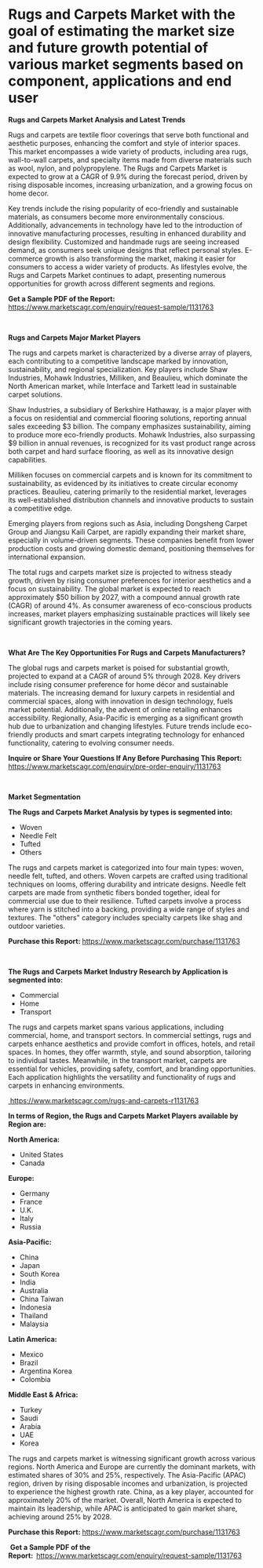 <p><h1>Rugs and Carpets Market with the goal of estimating the market size and future growth potential of various market segments based on component, applications and end user</h1></p><p><strong>Rugs and Carpets Market Analysis and Latest Trends</strong></p>
<p><p>Rugs and carpets are textile floor coverings that serve both functional and aesthetic purposes, enhancing the comfort and style of interior spaces. This market encompasses a wide variety of products, including area rugs, wall-to-wall carpets, and specialty items made from diverse materials such as wool, nylon, and polypropylene. The Rugs and Carpets Market is expected to grow at a CAGR of 9.9% during the forecast period, driven by rising disposable incomes, increasing urbanization, and a growing focus on home decor.</p><p>Key trends include the rising popularity of eco-friendly and sustainable materials, as consumers become more environmentally conscious. Additionally, advancements in technology have led to the introduction of innovative manufacturing processes, resulting in enhanced durability and design flexibility. Customized and handmade rugs are seeing increased demand, as consumers seek unique designs that reflect personal styles. E-commerce growth is also transforming the market, making it easier for consumers to access a wider variety of products. As lifestyles evolve, the Rugs and Carpets Market continues to adapt, presenting numerous opportunities for growth across different segments and regions.</p></p>
<p><strong>Get a Sample PDF of the Report:&nbsp;</strong> <a href="https://www.marketscagr.com/enquiry/request-sample/1131763?utm_campaign=3320&utm_medium=2&utm_source=Github&utm_content=ia&utm_term=15042025&utm_id=rugs-and-carpets">https://www.marketscagr.com/enquiry/request-sample/1131763</a></p>
<p>&nbsp;</p>
<p><strong>Rugs and Carpets Major Market Players</strong></p>
<p><p>The rugs and carpets market is characterized by a diverse array of players, each contributing to a competitive landscape marked by innovation, sustainability, and regional specialization. Key players include Shaw Industries, Mohawk Industries, Milliken, and Beaulieu, which dominate the North American market, while Interface and Tarkett lead in sustainable carpet solutions.</p><p>Shaw Industries, a subsidiary of Berkshire Hathaway, is a major player with a focus on residential and commercial flooring solutions, reporting annual sales exceeding $3 billion. The company emphasizes sustainability, aiming to produce more eco-friendly products. Mohawk Industries, also surpassing $9 billion in annual revenues, is recognized for its vast product range across both carpet and hard surface flooring, as well as its innovative design capabilities.</p><p>Milliken focuses on commercial carpets and is known for its commitment to sustainability, as evidenced by its initiatives to create circular economy practices. Beaulieu, catering primarily to the residential market, leverages its well-established distribution channels and innovative products to sustain a competitive edge.</p><p>Emerging players from regions such as Asia, including Dongsheng Carpet Group and Jiangsu Kaili Carpet, are rapidly expanding their market share, especially in volume-driven segments. These companies benefit from lower production costs and growing domestic demand, positioning themselves for international expansion.</p><p>The total rugs and carpets market size is projected to witness steady growth, driven by rising consumer preferences for interior aesthetics and a focus on sustainability. The global market is expected to reach approximately $50 billion by 2027, with a compound annual growth rate (CAGR) of around 4%. As consumer awareness of eco-conscious products increases, market players emphasizing sustainable practices will likely see significant growth trajectories in the coming years.</p></p>
<p>&nbsp;</p>
<p><strong>What Are The Key Opportunities For Rugs and Carpets Manufacturers?</strong></p>
<p><p>The global rugs and carpets market is poised for substantial growth, projected to expand at a CAGR of around 5% through 2028. Key drivers include rising consumer preference for home décor and sustainable materials. The increasing demand for luxury carpets in residential and commercial spaces, along with innovation in design technology, fuels market potential. Additionally, the advent of online retailing enhances accessibility. Regionally, Asia-Pacific is emerging as a significant growth hub due to urbanization and changing lifestyles. Future trends include eco-friendly products and smart carpets integrating technology for enhanced functionality, catering to evolving consumer needs.</p></p>
<p><strong>Inquire or Share Your Questions If Any Before Purchasing This Report:</strong> <a href="https://www.marketscagr.com/enquiry/pre-order-enquiry/1131763?utm_campaign=3320&utm_medium=2&utm_source=Github&utm_content=ia&utm_term=15042025&utm_id=rugs-and-carpets">https://www.marketscagr.com/enquiry/pre-order-enquiry/1131763</a></p>
<p>&nbsp;</p>
<p><strong>Market Segmentation</strong></p>
<p><strong>The Rugs and Carpets Market Analysis by types is segmented into:</strong></p>
<p><ul><li>Woven</li><li>Needle Felt</li><li>Tufted</li><li>Others</li></ul></p>
<p><p>The rugs and carpets market is categorized into four main types: woven, needle felt, tufted, and others. Woven carpets are crafted using traditional techniques on looms, offering durability and intricate designs. Needle felt carpets are made from synthetic fibers bonded together, ideal for commercial use due to their resilience. Tufted carpets involve a process where yarn is stitched into a backing, providing a wide range of styles and textures. The "others" category includes specialty carpets like shag and outdoor varieties.</p></p>
<p><strong>Purchase this Report:&nbsp;</strong><a href="https://www.marketscagr.com/purchase/1131763?utm_campaign=3320&utm_medium=2&utm_source=Github&utm_content=ia&utm_term=15042025&utm_id=rugs-and-carpets">https://www.marketscagr.com/purchase/1131763</a></p>
<p>&nbsp;</p>
<p><strong>The Rugs and Carpets Market Industry Research by Application is segmented into:</strong></p>
<p><ul><li>Commercial</li><li>Home</li><li>Transport</li></ul></p>
<p><p>The rugs and carpets market spans various applications, including commercial, home, and transport sectors. In commercial settings, rugs and carpets enhance aesthetics and provide comfort in offices, hotels, and retail spaces. In homes, they offer warmth, style, and sound absorption, tailoring to individual tastes. Meanwhile, in the transport market, carpets are essential for vehicles, providing safety, comfort, and branding opportunities. Each application highlights the versatility and functionality of rugs and carpets in enhancing environments.</p></p>
<p><a href="https://www.marketscagr.com/rugs-and-carpets-r1131763?utm_campaign=3320&utm_medium=2&utm_source=Github&utm_content=ia&utm_term=15042025&utm_id=rugs-and-carpets">&nbsp;https://www.marketscagr.com/rugs-and-carpets-r1131763</a></p>
<p><strong>In terms of Region, the Rugs and Carpets Market Players available by Region are:</strong></p>
<p>
    <p> <strong> North America: </strong>
        <ul>
            <li>United States</li>
            <li>Canada</li>
        </ul>
        </p> 
    <p> <strong> Europe: </strong>
        <ul>
            <li>Germany</li>
            <li>France</li>
            <li>U.K.</li>
            <li>Italy</li>
            <li>Russia</li>
        </ul>
        </p> 
    <p> <strong> Asia-Pacific: </strong>
        <ul>
            <li>China</li>
            <li>Japan</li>
            <li>South Korea</li>
            <li>India</li>
            <li>Australia</li>
            <li>China Taiwan</li>
            <li>Indonesia</li>
            <li>Thailand</li>
            <li>Malaysia</li>
        </ul>
        </p> 
    <p> <strong> Latin America: </strong>
        <ul>
            <li>Mexico</li>
            <li>Brazil</li>
            <li>Argentina Korea</li>
            <li>Colombia</li>
        </ul>
        </p> 
    <p> <strong> Middle East & Africa: </strong>
        <ul>
            <li>Turkey</li>
            <li>Saudi</li>
            <li>Arabia</li>
            <li>UAE</li>
            <li>Korea</li>
        </ul>
    </p>
    </p>
<p><p>The rugs and carpets market is witnessing significant growth across various regions. North America and Europe are currently the dominant markets, with estimated shares of 30% and 25%, respectively. The Asia-Pacific (APAC) region, driven by rising disposable incomes and urbanization, is projected to experience the highest growth rate. China, as a key player, accounted for approximately 20% of the market. Overall, North America is expected to maintain its leadership, while APAC is anticipated to gain market share, achieving around 25% by 2028.</p></p>
<p><strong>Purchase this Report: </strong><a href="https://www.marketscagr.com/purchase/1131763?utm_campaign=3320&utm_medium=2&utm_source=Github&utm_content=ia&utm_term=15042025&utm_id=rugs-and-carpets">https://www.marketscagr.com/purchase/1131763</a></p>
<p>&nbsp;<strong>Get a Sample PDF of the Report:&nbsp;&nbsp;</strong><a href="https://www.marketscagr.com/enquiry/request-sample/1131763?utm_campaign=3320&utm_medium=2&utm_source=Github&utm_content=ia&utm_term=15042025&utm_id=rugs-and-carpets">https://www.marketscagr.com/enquiry/request-sample/1131763</a></p>
<p><strong></strong></p>
<p><p></p><p></p><p></p></p>
